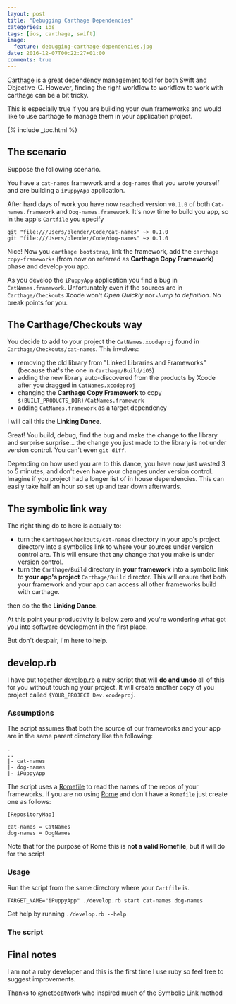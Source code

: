```yaml
---
layout: post
title: "Debugging Carthage Dependencies"
categories: ios
tags: [ios, carthage, swift]
image:
  feature: debugging-carthage-dependencies.jpg
date: 2016-12-07T00:22:27+01:00
comments: true
---
```



[Carthage](https://github.com/Carthage/Carthage) is a great dependency management
tool for both Swift and Objective-C. However, finding the right workflow to workflow
to work with carthage can be a bit tricky.

This is especially true if you are building your own frameworks and would like to use
carthage to manage them in your application project.

{% include _toc.html %}

## The scenario

Suppose the following scenario.

You have a `cat-names` framework and a `dog-names` that you wrote yourself and
are building a `iPuppyApp` application.

After hard days of work you have now reached version `v0.1.0` of both `Cat-names.framework` and
`Dog-names.framework`. It's now time to build you app, so in the app's `Cartfile` you specify

```
git "file:///Users/blender/Code/cat-names" ~> 0.1.0
git "file:///Users/blender/Code/dog-names" ~> 0.1.0
```

Nice! Now you `carthage bootstrap`, link the framework, add the `carthage copy-frameworks`
(from now on referred as __Carthage Copy Framework__) phase and develop you app.

As you develop the `iPuppyApp` application you find a bug in `CatNames.framework`.
Unfortunately even if the sources are in `Carthage/Checkouts` Xcode won't _Open Quickly_
nor _Jump to definition_. No break points for you.

## The Carthage/Checkouts way

You decide to add to your project the `CatNames.xcodeproj` found in `Carthage/Checkouts/cat-names`.
This involves:
- removing the old library from "Linked Libraries and Frameworks" (because that's the one in `Carthage/Build/iOS`)
- adding the new library auto-discovered from the products by Xcode after you dragged in `CatNames.xcodeproj`
- changing the __Carthage Copy Framework__ to copy `$(BUILT_PRODUCTS_DIR)/CatNames.framework`
- adding `CatNames.framework` as a target dependency

I will call this the __Linking Dance__.

Great! You build, debug, find the bug and make the change to the library and surprise surprise... the
change you just made to the library is not under version control. You can't even `git diff`.

Depending on how used you are to this dance, you have now just wasted 3 to 5 minutes, and don't even have
your changes under version control. Imagine if you project had a longer list of in house dependencies.
This can easily take half an hour so set up and tear down afterwards.

## The symbolic link way

The right thing do to here is actually to:
- turn the `Carthage/Checkouts/cat-names` directory in your app's project directory into a symbolics link to where your sources under version control are.
This will ensure that any change that you make is under version control.
- turn the `Carthage/Build` directory in __your framework__ into a symbolic link to __your app's project__ `Carthage/Build` director.
This will ensure that both your framework and your app can access all other frameworks build with carthage.

then do the the __Linking Dance__.

At this point your productivity is below zero and you're wondering what got you into software development in the first place.

But don't despair, I'm here to help.

## develop.rb

I have put together [develop.rb](https://gist.github.com/blender/ddf64f679f4a862c4e3279e7294d8a58) a ruby script that will __do and undo__ all of this for you without touching your project.
It will create another copy of you project called `$YOUR_PROJECT Dev.xcodeproj`.

### Assumptions

The script assumes that both the source of our frameworks and your app are in the same parent directory like the following:

```
.
..
|- cat-names
|- dog-names
|- iPuppyApp
```

The script uses a [Romefile](https://github.com/blender/Rome#romefile) to read the names of the repos of your frameworks.
If you are no using [Rome](https://github.com/blender/Rome) and don't have a `Romefile` just create one as follows:

```
[RepositoryMap]

cat-names = CatNames
dog-names = DogNames
```
Note that for the purpose of Rome this is __not a valid Romefile__, but it will do for the script

### Usage

Run the script from the same directory where your `Cartfile` is.

`TARGET_NAME="iPuppyApp" ./develop.rb start cat-names dog-names`

Get help by running
`./develop.rb --help`

### The script

<script src="https://gist.github.com/blender/ddf64f679f4a862c4e3279e7294d8a58.js"></script>

## Final notes

I am not a ruby developer and this is the first time I use ruby so feel free to suggest improvements.

Thanks to [@netbeatwork](https://twitter.com/netbeatwork) who inspired much of the Symbolic Link method
